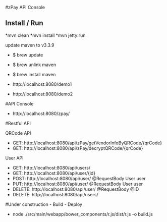 
#zPay API Console

## Install / Run

*mvn clean 
*mvn install
*mvn jetty:run


update maven to v3.3.9
 
* $ brew update
* $ brew unlink maven
* $ brew install maven


* http://localhost:8080/demo1
* http://localhost:8080/demo2


#API Console
* http://localhost:8080/zpay/


#Restful API 

QRCode API
* GET: http://localhost:8080/api/zPay/getVendorInfoByQRCode/{qrCode}
* GET: http://localhost:8080/api/zPay/decryptQRCode/{qrCode}


User API
* GET:    http://localhost:8080/api/users/
* GET:    http://localhost:8080/api/user/{id}
* POST:   http://localhost:8080/api/user/   @RequestBody User user
* PUT:    http://localhost:8080/api/user/   @RequestBody User user
* DELETE: http://localhost:8080/api/user/   @RequestBody @ID
* DELETE: http://localhost:8080/api/users/


#Under construction - Build - Deploy
* node ./src/main/webapp/bower_components/r.js/dist/r.js -o build.js
